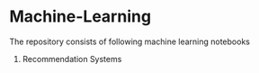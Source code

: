 # Machine-Learning

The repository consists of following machine learning notebooks 

1. Recommendation Systems
